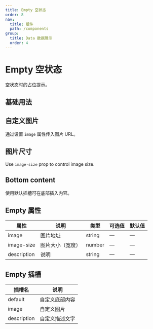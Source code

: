 ```yaml
---
title: Empty 空状态
order: 8
nav:
  title: 组件
  path: /components
group:
  title: Data 数据展示
  order: 4
---
```

# Empty 空状态

空状态时的占位提示。

## 基础用法

<code src="./demos/basic-usage.tsx" ></code>

## 自定义图片

通过设置 `image` 属性传入图片 URL。

<code src="./demos/custom-image.tsx"></code>

## 图片尺寸

Use `image-size` prop to control image size.

<code src="./demos/image-size.tsx" ></code>

## Bottom content

使用默认插槽可在底部插入内容。

<code src="./demos/bottom-content.tsx"></code>

## Empty 属性

| 属性          | 说明       | 类型     | 可选值 | 默认值 |
| ----------- | -------- | ------ | --- | --- |
| image       | 图片地址     | string | —   | —   |
| image-size  | 图片大小（宽度） | number | —   | —   |
| description | 说明       | string | —   | —   |

## Empty 插槽

| 插槽名         | 说明      |
| ----------- | ------- |
| default     | 自定义底部内容 |
| image       | 自定义图片   |
| description | 自定义描述文字 |
